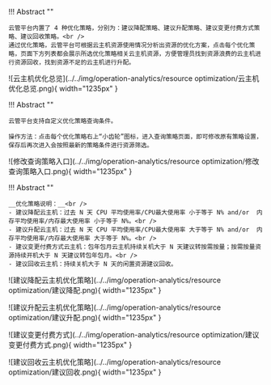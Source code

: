 
!!! Abstract ""
    
    云管平台内置了 4 种优化策略，分别为：建议降配策略、建议升配策略、建议变更付费方式策略、建议回收策略。<br />
    通过优化策略，云管平台可根据云主机资源使用情况分析出资源的优化方案，点击每个优化策略，页面下方列表都会展示所选优化策略相关云主机资源，方便管理员找到资源浪费的云主机进行资源回收，找到资源不足的云主机进行升配。

![云主机优化总览](../../img/operation-analytics/resource optimization/云主机优化总览.png){ width="1235px" } 

!!! Abstract ""

    云管平台支持自定义优化策略查询条件。

    操作方法：点击每个优化策略右上“小齿轮”图标，进入查询策略页面，即可修改原有策略设置，保存后再次进入会按照最新的策略条件进行资源筛选。

![修改查询策略入口](../../img/operation-analytics/resource optimization/修改查询策略入口.png){ width="1235px" }  


!!! Abstract ""

    __优化策略说明：__<br />
    - 建议降配云主机：过去 N 天 CPU 平均使用率/CPU最大使用率 小于等于 N% and/or  内存平均使用率/内存最大使用率 小于等于 N%。<br />
    - 建议升配云主机：过去 N 天 CPU 平均使用率/CPU最大使用率 大于等于 N% and/or  内存平均使用率/内存最大使用率 大于等于 N%。<br />
    - 建议变更付费方式云主机：包年包月云主机持续关机大于 N 天建议转按需按量；按需按量资源持续开机大于 N 天建议转包年包月。<br />
    - 建议回收云主机：持续关机大于 N 天的闲置资源建议回收。

![建议降配云主机优化策略](../../img/operation-analytics/resource optimization/建议降配.png){ width="1235px" }  

![建议升配云主机优化策略](../../img/operation-analytics/resource optimization/建议升配.png){ width="1235px" }    

![建议变更付费方式](../../img/operation-analytics/resource optimization/建议变更付费方式.png){ width="1235px" }  

![建议回收云主机优化策略](../../img/operation-analytics/resource optimization/建议回收.png){ width="1235px" }   